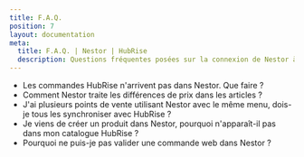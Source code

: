 ```yaml
---
title: F.A.Q.
position: 7
layout: documentation
meta:
  title: F.A.Q. | Nestor | HubRise
  description: Questions fréquentes posées sur la connexion de Nestor à HubRise. Connectez vos applications à HubRise avec facilité et synchronisez vos données.
---
```


- <Link to="/apps/nestor/faqs/commandes-non-recues">Les commandes HubRise n'arrivent pas dans Nestor. Que faire ?</Link>
- <Link to="/apps/nestor/faqs/prix-differents-articles">Comment Nestor traite les différences de prix dans les articles ?</Link>
- <Link to="/apps/nestor/faqs/synchroniser-points-vente">J'ai plusieurs points de vente utilisant Nestor avec le même menu, dois-je tous les synchroniser avec HubRise ?</Link>
- <Link to="/apps/nestor/faqs/produit-introuvable-hubrise">Je viens de créer un produit dans Nestor, pourquoi n'apparaît-il pas dans mon catalogue HubRise ?</Link>
- <Link to="/apps/nestor/faqs/validation-commande-impossible">Pourquoi ne puis-je pas valider une commande web dans Nestor ?</Link>

